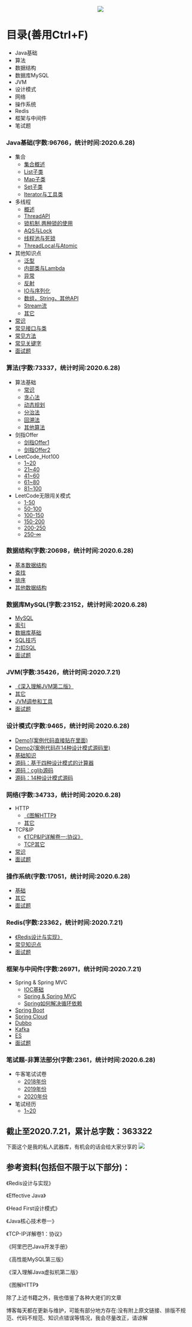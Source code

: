 <p align="center">
    <img src="http://116.62.79.166:8080/github/JavaCollege/head.png" width=""/>
</p>  


# 目录(善用Ctrl+F)

- Java基础
- 算法
- 数据结构
- 数据库MySQL
- JVM
- 设计模式
- 网络
- 操作系统
- Redis
- 框架与中间件
- 笔试题

### Java基础(字数:96766，统计时间:2020.6.28)

- 集合
  - [集合概述](https://note.youdao.com/ynoteshare1/index.html?id=db92a313c1c907e7d40531dca9300570&type=note)
  - [List子类](https://note.youdao.com/ynoteshare1/index.html?id=86c6b1101f3b4c912921fdee5b1344fe&type=note)
  - [Map子类](http://note.youdao.com/noteshare?id=fa23205c5ef797af9ac73a6293096cfa&sub=B219FB9CA2EF4C5DA3D582A1780BFF64)
  - [Set子类](http://note.youdao.com/noteshare?id=2d70f2deec4a6898513d431172a883e6&sub=9491C6B14CB5407AB8EF878B3D2208E1)
  - [Iterator与工具类](http://note.youdao.com/noteshare?id=cd1553946b9dcfe508e358f1e23c2e38&sub=A8DA9A5D8570473BAF3773413D87A612)
- 多线程
  - [概述](http://note.youdao.com/noteshare?id=f7b001c353d7d5af77bc25ab4227c260&sub=AE3FE5AAECE64949BE3EBAE6254B478E)
  - [ThreadAPI](http://note.youdao.com/noteshare?id=3d8e82f6cdcc1a40d4ddcd170043adc6&sub=42E236073D1A4FC1BFA4C80FD7652B43)
  - [锁机制,两种锁的使用](http://note.youdao.com/noteshare?id=76f9664f849329f20388038f4acb6988&sub=B7CC385F76E64B0194DED09D4BD37301)
  - [AQS与Lock](http://note.youdao.com/noteshare?id=122a319a7fae0e5ccd4ae2c56978ebb1&sub=44C37BEC99BB46F8891F7581D0ED2ECB)
  - [线程池与死锁](http://note.youdao.com/noteshare?id=b04555accebe8ee6b25be5223cf048da&sub=2211F89C86274672A358B5BAB9224B05)
  - [ThreadLocal与Atomic](http://note.youdao.com/noteshare?id=bf03a0ff3759ed740cb3096442c5bf84&sub=F35423132CEA4933AFD7BD2F73363F40)
- 其他知识点
  - [泛型](http://note.youdao.com/noteshare?id=79b663761ffad0cff416c4389df4bdb6&sub=30C39432D3E6492AA283ADFA86A0BDB5)
  - [内部类与Lambda](http://note.youdao.com/noteshare?id=ef6504d89728e41ed3d4f9bdba66a199&sub=18ABFBC7C2394DAFBB5E70EB71E6A2CA)
  - [异常](http://note.youdao.com/noteshare?id=a3c42b743fc5b885f04e5fcc335192cb&sub=6198B50E933E4B9DABF8482A9FD36882)
  - [反射](http://note.youdao.com/noteshare?id=2fddf21f80cf30bb143bc73532ce083d&sub=480DBA762DC14CE7A03A4CF43E0257AD)
  - [IO与序列化](http://note.youdao.com/noteshare?id=a44ae4ff2456c696aa868068104dd96e&sub=E7FB7EB66D7D4EB5B209E9CF1CD974E5)
  - [数组，String，其他API](http://note.youdao.com/noteshare?id=f29210ce328e618842db3b68c2f1b77d&sub=3A5ED8CBA6204C5E87EBEC3967C9C4F8)
  - [Stream流](http://note.youdao.com/noteshare?id=5ab881b8a705e5e18f6c90953ad145c3&sub=8B82B2A8D7A047EE8D0F9D381483778E)
  - [其它](http://note.youdao.com/noteshare?id=8d14260e9a53bc20d3585ffeba17f499&sub=6039D2B461A5446A98BD5F0600E6EB12)
- [常识](http://note.youdao.com/noteshare?id=4ac79aa83e8f07e779353aa68d77adce&sub=8B8D20489E0345409A1DC896CA556C6B)
- [常见接口与类](http://note.youdao.com/noteshare?id=baa85fcd0df1a5d8d55eb22b20678507&sub=63C629A26BF04A24BE74C7861DACF34F)
- [常见方法](http://note.youdao.com/noteshare?id=6188caa6f26755442ac0e5291726eb39&sub=9BFFA48A67194B6E803C25E88C39F7E1)
- [常见关键字](http://note.youdao.com/noteshare?id=d1f054923dc40c57848806a30c69de5e&sub=8EB86AD0EFA44CE4BE26B044DDD62EBA)
- [面试题](http://note.youdao.com/noteshare?id=1a7c81e6b32f449937bea1a767e3c1b8&sub=3DA3812317324D7B8585FE320ECB5309)

### 算法(字数:73337，统计时间:2020.6.28)

- 算法基础
  - [常识](http://note.youdao.com/noteshare?id=41dfe8ade286904b9abbdd0459fdd7aa&sub=BCD69FF1D94F408F8D19B6D5ED09A16F)
  - [贪心法](http://note.youdao.com/noteshare?id=d5987670f7cfe892a323713bc8aa841a&sub=D8FAC012BDED4EEFA9DF21280A030054)
  - [动态规划](http://note.youdao.com/noteshare?id=b70c04015a08f4a6a058de65f6a0d52f&sub=24701B174799447FBB87C53B872A0F5C)
  - [分治法](http://note.youdao.com/noteshare?id=f40bad13524080812358e8a60f85bc94&sub=E11346A7D7264734AB10651B6C64E5E7)
  - [回溯法](http://note.youdao.com/noteshare?id=c5b64a08359934b24307aecb39b412a7&sub=49A9DFA71FE14F5BB8430219A4B8852C)
  - [其他算法](http://note.youdao.com/noteshare?id=d01bd7f01fc56a39d729f539991e3b6a&sub=882B6260EC434E11A189932018C11170)
- 剑指Offer
  - [剑指Offer1](http://note.youdao.com/noteshare?id=2c74fc3e50e8cfe31f6bfe0c59e729e6&sub=5FFE261E55B3468480E313AF84D475BD)
  - [剑指Offer2](http://note.youdao.com/noteshare?id=468fd79ba4a1a53f6d3bb18015874021&sub=AD94B9A9DE4046CC86516500D72069F1)
- LeetCode_Hot100
  - [1~20](http://note.youdao.com/noteshare?id=306986852f764050f5ac0dd9d43f3372&sub=4D6204FDCBF449CE8A9B89F13DE71DC5)
  - [21~40](http://note.youdao.com/noteshare?id=1cde6ca839ba02ee4d78fba30d332083&sub=E1B277248A1D4B63BEE60A1667B8BE9D)
  - [41~60](http://note.youdao.com/noteshare?id=b0668fafc6c2d1c38570eee4f7dbf673&sub=22E2A2A750E443A5A60A7CA2F5A84BA6)
  - [61~80](http://note.youdao.com/noteshare?id=82f8936a1b2ea9cb353c3bc10e187ffd&sub=FB8B7401A33C4214BC1687802FF1D9CD)
  - [81~100](http://note.youdao.com/noteshare?id=65b12bc02f3de18590722ced05187a98&sub=5820A3B7E6FE4B4BA33FDFDAFCCDC7C8)
- LeetCode无限闯关模式
  - [1-50](http://note.youdao.com/noteshare?id=f6c42ee20488e2ba146736be5c80069e&sub=CB8E30EF7D5048AB857B59A833EFACE1)
  - [50-100](http://note.youdao.com/noteshare?id=13f0fa13ca947730f4f735a265bf65d9&sub=C5F1861776A84450980A6E2D5F448EE9)
  - [100-150](http://note.youdao.com/noteshare?id=a65e7dac948c319ee5c866eb58eec469&sub=30635ED76379403098D95764189C0F2F)
  - [150-200](http://note.youdao.com/noteshare?id=8df1603e1a735f856c337e99657fc6e7&sub=B91F6A5F53ED4F72A31A45F8744A7301)
  - [200-250](http://note.youdao.com/noteshare?id=35342c12fd9cb5f5ed45fe192dd319b5&sub=132F5F728DD742318F845B7C48738502)
  - [250-∞](http://note.youdao.com/noteshare?id=5bb90e86999c125300b07679fb45d31c&sub=84996D7DDD214F9B9BC6A3375C6C5B5C)

### 数据结构(字数:20698，统计时间:2020.6.28)

- [基本数据结构](http://note.youdao.com/noteshare?id=337132d6c2749cb3038297a40ac9ccb1&sub=2B83035B6DAE4DFDA7121A51C9483885)
- [查找](http://note.youdao.com/noteshare?id=75555673bfcd5bffe874fcc5efe713ab&sub=D93EEE870BF5448D940E955F9C8771E8)
- [排序](http://note.youdao.com/noteshare?id=3994fde839739f25f0273c9e4cadc5f1&sub=C62E91F4E68C4B44B33A15AD2453D237)
- [其他数据结构](http://note.youdao.com/noteshare?id=2f4cdd435780341f84ab2e4b49e9f62f&sub=CD242B747AB344BA9D023AD51DE46E07)

### 数据库MySQL(字数:23152，统计时间:2020.6.28)

- [MySQL](http://note.youdao.com/noteshare?id=a7bc9f0bef952450ba550a25bb6a42be&sub=59F0C67570E144A9A84B320EC952A723)
- [索引](http://note.youdao.com/noteshare?id=d63be3d6975dfd9bde43f75f39703e33&sub=836418F9214844C0A8AFE919A10D995E)
- [数据库基础](http://note.youdao.com/noteshare?id=0971aed7c48411d8ae8dca343b2cf634&sub=66D1AB406F374485A7E824B939055397)
- [SQL技巧](http://note.youdao.com/noteshare?id=8a688ed941ed690879d81939ace9a761&sub=6066C1AE92DA40C693F9F900C99DF7DC)
- [力扣SQL](http://note.youdao.com/noteshare?id=720fe3fa0cb400776e131070730ea761&sub=89C95FC5EAE34F31A65041F649A969D8)
- [面试题](http://note.youdao.com/noteshare?id=54ba816bbc915ff931d390ed0acfa5be&sub=83F9419792FC4FB6A3CF5A93AB5D84A9)

### JVM(字数:35426，统计时间:2020.7.21)

- [《深入理解JVM第二版》](http://note.youdao.com/noteshare?id=5ab284e5890377e7a7c5d6411adff912&sub=DB26237694FB45079BF28B82392CDBFC)
- [其它](http://note.youdao.com/noteshare?id=fb6f96861946399ff62025a43a75d817&sub=2567BCC8C03C41C19570C2E53AE920DF)
- [JVM调参和工具](http://note.youdao.com/noteshare?id=821be08194d441d395058d867776f48b&sub=EA0C5A7A54A94F8B89F952110D40E3E6)
- [面试题](http://note.youdao.com/noteshare?id=ffd9760489414f5589439bb17dd1d6ec&sub=61C970F2521D40F3B0E226058EAB7FED)

### 设计模式(字数:9465，统计时间:2020.6.28)

- [Demo1(案例代码直接贴在里面)](http://note.youdao.com/noteshare?id=fd3c9605eec9fe44bbc0cf5feeb6aaf8&sub=881FE4070A984E32AB98D9F90D99BF0E)
- [Demo2(案例代码在14种设计模式源码里)](http://note.youdao.com/noteshare?id=7ff91751b6863b756f919dc6d41c6acc&sub=ECEFA1041FB9445CA9CCB8AAE791A83D)
- [基础知识](http://note.youdao.com/noteshare?id=75a4bf44019a966fda46330fd5cd89a8&sub=7A3CD1EAB98F44E8BA55D3768D7B896C)
- [源码：基于四种设计模式的计算器](http://note.youdao.com/noteshare?id=656e0c9170929c420efce2d18adb4ecb)
- [源码：cglib源码](http://note.youdao.com/noteshare?id=d2f2b39081446c7de269552ad565b42e)
- [源码：14种设计模式源码](http://note.youdao.com/noteshare?id=5d10d9a6fe459514d8030d9059a965c1)

### 网络(字数:34733，统计时间:2020.6.28)

- HTTP
  - [《图解HTTP》](http://note.youdao.com/noteshare?id=3fd2ab9d837e41f73ee307dbb6777ade&sub=F3132CAE01F04530BB2A2CBDD2B30A6F)
  - [其它](http://note.youdao.com/noteshare?id=39d8a1a49811e8c82482cac805a23e8b&sub=EBF94DF9C39A49FE9A479E45D2BFF867)
- TCP&IP
  - [《TCP&IP详解卷一:协议》](http://note.youdao.com/noteshare?id=dc8defa5a24a29dc68e2ff0f8edac216&sub=FDC8A62DBACB409CABE7020C45943E09)
  - [TCP其它](http://note.youdao.com/noteshare?id=cd6aff76c2e3a622b246741781e6e6ee&sub=BB91C72418A7413499B1014C41531421)
- [常识](http://note.youdao.com/noteshare?id=28a2ed96a5d133bdbf771fb45ecf5a03&sub=3A039C6F3106442A8924DB3EF0BE27E6)
- [面试题](http://note.youdao.com/noteshare?id=c3886b6e93fd8d68847c9b7711dccc51&sub=2B3BB81CFA374D5194CEC6C3006C1566)

### 操作系统(字数:17051，统计时间:2020.6.28)

- [基础](http://note.youdao.com/noteshare?id=f58fd262967536137ab85e874563895c&sub=427ED874B804496BA0AE648A66F8987D)
- [其它](http://note.youdao.com/noteshare?id=aff83f274f0843b278913923e1380709&sub=C4FC152B99F24E828A0B2CDB30F97148)
- [面试题](http://note.youdao.com/noteshare?id=e82bd335b1128a8394a1209532917e69&sub=BECD6E7CC82C4E3E9754D37FC34BC81E)

### Redis(字数:23362，统计时间:2020.7.21)

- [《Redis设计与实现》](http://note.youdao.com/noteshare?id=032fa85793ea5e163bc9be1bde6ee638&sub=5BE98A7230B5413EB883E775BBF60EB0)
- [常见知识点](http://note.youdao.com/noteshare?id=17387c46518d7a5f77f2399bcb6f1c7c&sub=B438F7E39EC24D0B9BD5773FDB6EBBDA)
- [面试题](http://note.youdao.com/noteshare?id=3fca81b2153dff190d1a55ef46585933&sub=1C9400C53D4B4D4B8BDA8EF25D1F1CEC)

### 框架与中间件(字数:26971，统计时间:2020.7.21)

- Spring & Spring MVC
  - [IOC基础](http://note.youdao.com/noteshare?id=c9401bffa80e9981541a9e802599805b&sub=842908AB87A648F8B54C085BE4D60CBA)
  - [Spring & Spring MVC](http://note.youdao.com/noteshare?id=5676850a2ead37fecbd2cee19224a5f8&sub=61B1F8BAE37248B8890451F57780790A)
  - [Spring如何解决循环依赖](http://note.youdao.com/noteshare?id=4c0dcae97e36d1ca24f36d739bdcccdf&sub=80A9125353004590837A04A5F00678B9)
- [Spring Boot](http://note.youdao.com/noteshare?id=a0d8ce1ce67be6b92b58e25a802bfe57&sub=671B8DD3666A44EC9F5A3A473BE1EC40)
- [Spring Cloud](http://note.youdao.com/noteshare?id=95a1399f9466ef59f87f327061c0f881&sub=C8FC4CBF421A422180C736D86973AA17)
- [Dubbo](http://note.youdao.com/noteshare?id=3359ddb58c4c2d8ce4b53d924b09e72a&sub=0B8EAA643DE44937A141EDD12D6231FB)
- [Kafka](http://note.youdao.com/noteshare?id=9967fd5c411b9789449e7be0fc2812bd&sub=5607026E392E46049CCF2CD7BAA26701)
- [ES](http://note.youdao.com/noteshare?id=aeb370cef07fe75f402202b513bc83b5&sub=7D721D71E0B24AA993D9FBFE33152487)
- [面试题](http://note.youdao.com/noteshare?id=f613692ed41eda73514f5b8135293a4d&sub=A3978D07B11C4704BCF6D6C5AA7129B2)

### 笔试题-非算法部分(字数:2361，统计时间:2020.6.28)

- 牛客笔试试卷
  - [2018年份](http://note.youdao.com/noteshare?id=da8c274557b7791ce08567ceee4302e9&sub=EE72BD41156048A0BBBA377AAFBD70ED)
  - [2019年份](http://note.youdao.com/noteshare?id=21101a5dff6942e938041e93a9418b15&sub=6D09D0C3698F426E9180D5000940911A)
  - [2020年份](http://note.youdao.com/noteshare?id=deae002f859a901cae95e507667fcbd3&sub=9D88FEABCCC54933AACA4A75E767BFC8)
- 笔试经历
  - [1~20](http://note.youdao.com/noteshare?id=a9d9d9d256a378bf507c6ad3285fb655&sub=35DC1F32D11D4679A79F5D44FA0061A7)  

## 截止至2020.7.21，累计总字数：363322

下面这个是我的私人武器库，有机会的话会给大家分享的
![](http://116.62.79.166:8080/github/JavaCollege/youdao.jpg)  

## 参考资料(包括但不限于以下部分)：

《Redis设计与实现》

《Effective Java》

《Head First设计模式》

《Java核心技术卷一》

《TCP-IP详解卷1：协议》

《阿里巴巴Java开发手册》

《高性能MySQL第三版》

《深入理解Java虚拟机第二版》

《图解HTTP》

除了上述书籍之外，我也借鉴了各种大佬们的文章

博客每天都在更新与维护，可能有部分地方存在:没有附上原文链接、排版不规范、代码不规范、知识点错误等情况，我会尽量改正，请谅解
